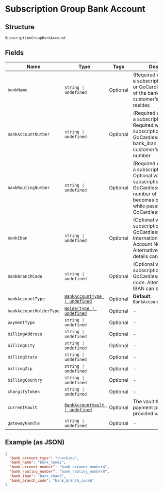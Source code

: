 
# Subscription Group Bank Account

## Structure

`SubscriptionGroupBankAccount`

## Fields

| Name | Type | Tags | Description |
|  --- | --- | --- | --- |
| `bankName` | `string \| undefined` | Optional | (Required when creating a subscription with ACH or GoCardless) The name of the bank where the customer’s account resides |
| `bankAccountNumber` | `string \| undefined` | Optional | (Required when creating a subscription with ACH. Required when creating a subscription with GoCardless and bank_iban is blank) The customerʼs bank account number |
| `bankRoutingNumber` | `string \| undefined` | Optional | (Required when creating a subscription with ACH. Optional when creating a subscription with GoCardless). The routing number of the bank. It becomes bank_code while passing via GoCardless API |
| `bankIban` | `string \| undefined` | Optional | (Optional when creating a subscription with GoCardless). International Bank Account Number. Alternatively, local bank details can be provided |
| `bankBranchCode` | `string \| undefined` | Optional | (Optional when creating a subscription with GoCardless) Branch code. Alternatively, an IBAN can be provided |
| `bankAccountType` | [`BankAccountType \| undefined`](../../doc/models/bank-account-type.md) | Optional | **Default**: `BankAccountType.Checking` |
| `bankAccountHolderType` | [`HolderType \| undefined`](../../doc/models/holder-type.md) | Optional | - |
| `paymentType` | `string \| undefined` | Optional | - |
| `billingAddress` | `string \| undefined` | Optional | - |
| `billingCity` | `string \| undefined` | Optional | - |
| `billingState` | `string \| undefined` | Optional | - |
| `billingZip` | `string \| undefined` | Optional | - |
| `billingCountry` | `string \| undefined` | Optional | - |
| `chargifyToken` | `string \| undefined` | Optional | - |
| `currentVault` | [`BankAccountVault \| undefined`](../../doc/models/bank-account-vault.md) | Optional | The vault that stores the payment profile with the provided vault_token. |
| `gatewayHandle` | `string \| undefined` | Optional | - |

## Example (as JSON)

```json
{
  "bank_account_type": "checking",
  "bank_name": "bank_name2",
  "bank_account_number": "bank_account_number4",
  "bank_routing_number": "bank_routing_number8",
  "bank_iban": "bank_iban6",
  "bank_branch_code": "bank_branch_code6"
}
```

